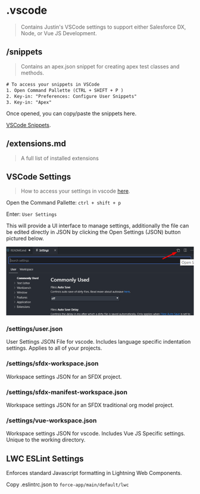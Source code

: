 # .vscode

> Contains Justin's VSCode settings to support either Salesforce DX, Node, or Vue JS Development.

## /snippets

> Contains an apex.json snippet for creating apex test classes and methods.

```
# To access your snippets in VSCode
1. Open Command Pallette (CTRL + SHIFT + P )
2. Key-in: "Preferences: Configure User Snippets"
3. Key-in: "Apex"
```

Once opened, you can copy/paste the snippets here.

[VSCode Snippets](https://code.visualstudio.com/docs/editor/userdefinedsnippets).

## /extensions.md

> A full list of installed extensions

## VSCode Settings

> How to access your settings in vscode [here](https://code.visualstudio.com/docs/getstarted/settings).

Open the Command Pallette: `ctrl + shift + p`

Enter: `User Settings`

This will provide a UI interface to manage settings, additionally the file can be edited directly in JSON by clicking the Open Settings (JSON) button pictured below.

![image](images/vscode-settings-as-json-btn.png)

### /settings/user.json

User Settings JSON File for vscode. Includes language specific indentation settings. Applies to all of your projects.

### /settings/sfdx-workspace.json

Workspace settings JSON for an SFDX project.

### /settings/sfdx-manifest-workspace.json

Workspace settings JSON for an SFDX traditional org model project.

### /settings/vue-workspace.json

Workspace settings JSON for vscode. Includes Vue JS Specific settings. Unique to the working directory.

## LWC ESLint Settings

Enforces standard Javascript formatting in Lightning Web Components.

Copy .eslintrc.json to `force-app/main/default/lwc`
